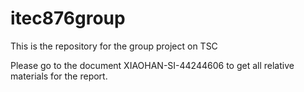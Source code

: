 # itec876group
This is the repository for the group project on TSC


Please go to the document XIAOHAN-SI-44244606 to get all relative materials for the report.
